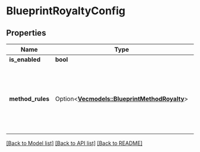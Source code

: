 # BlueprintRoyaltyConfig

## Properties

Name | Type | Description | Notes
------------ | ------------- | ------------- | -------------
**is_enabled** | **bool** |  | 
**method_rules** | Option<[**Vec<models::BlueprintMethodRoyalty>**](BlueprintMethodRoyalty.md)> | The royalty rules by method. The array is only present if royalties are enabled. | [optional]

[[Back to Model list]](../README.md#documentation-for-models) [[Back to API list]](../README.md#documentation-for-api-endpoints) [[Back to README]](../README.md)


